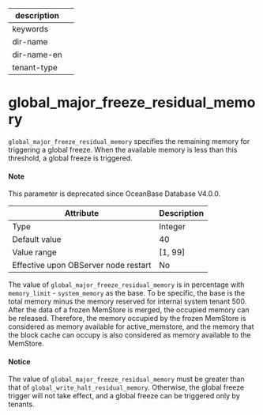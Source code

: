 |description||
|---|---|
|keywords||
|dir-name||
|dir-name-en||
|tenant-type||

global_major_freeze_residual_memory
========================================================

`global_major_freeze_residual_memory` specifies the remaining memory for triggering a global freeze. When the available memory is less than this threshold, a global freeze is triggered.


<main id="notice" type='explain'>
  <h4>Note</h4>
  <p>This parameter is deprecated since OceanBase Database V4.0.0.  </p>
</main>

| **Attribute** | **Description** |
|------------------|-----------|
| Type | Integer |
| Default value | 40 |
| Value range | \[1, 99\] |
| Effective upon OBServer node restart | No |


The value of `global_major_freeze_residual_memory` is in percentage with `memory_limit` - `system_memory` as the base. To be specific, the base is the total memory minus the memory reserved for internal system tenant 500. After the data of a frozen MemStore is merged, the occupied memory can be released. Therefore, the memory occupied by the frozen MemStore is considered as memory available for active_memstore, and the memory that the block cache can occupy is also considered as memory available to the MemStore.


<main id="notice" type='notice'>
  <h4>Notice</h4>
  <p>   The value of <code>global_major_freeze_residual_memory</code> must be greater than that of <code>global_write_halt_residual_memory</code>. Otherwise, the global freeze trigger will not take effect, and a global freeze can be triggered only by tenants.   </p>
</main>